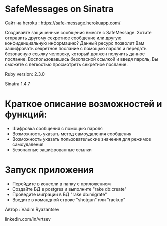 ﻿# SafeMessages on Sinatra

Сайт на heroku : https://safe-message.herokuapp.com/

Создавайте защишенные сообщения вместе с SafeMessage. Хотите отправить другому секретное сообщение или другую конфиденциальную информацию? Данный ресурс позволит Вам зашифровать секретное послание с помощью пароля и передать безопасную ссылку человеку, который должен получить данное послание. Воспользовавшись безопасной ссылкой и введя пароль, Вы сможете с легкостью просмотреть секретное послание.

Ruby version: 2.3.0

Sinatra 1.4.7

# Краткое описание возможностей и функций:
* Шифровка сообщения с помощью пароля
* Возможность указать метод самоудаления сообщения
* Возможность указать пользовательские значения для режимов самоудаления
* Безопасные зашифрованные ссылки

# Запуск приложения
* Перейдите в консоли в папку с приложением
* Создайте БД в postgres и выполните "rake db:create"
* Проведите миграции в БД "rake db:migrate"
* Введите в командной строке "shotgun" или "rackup"

Автор : Vadim Ryazantsev

linkedin.com/in/vrtsev